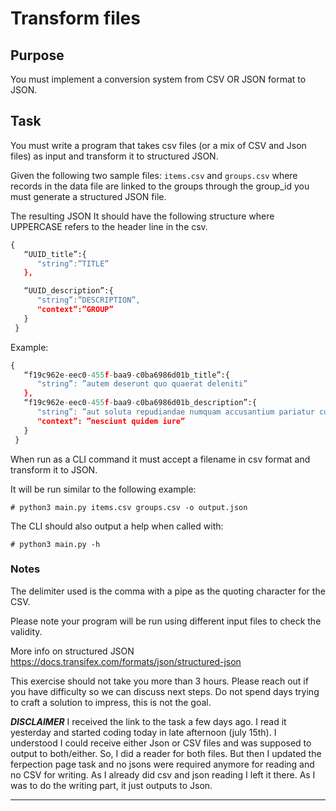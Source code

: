 # Transform files

## Purpose


You must implement a conversion system from CSV OR JSON format to JSON. 


## Task

You must write a program that takes csv files (or a mix of CSV and Json files) as input and transform it to structured JSON. 

Given the following two sample files: ``items.csv`` and ``groups.csv`` where records in the data file are linked to the groups through the group_id you must generate a structured JSON file.

The resulting JSON It should have the following structure where UPPERCASE refers to the header line in the csv.

```python
{
   “UUID_title”:{
      "string”:”TITLE”
   },

   “UUID_description”:{
      "string”:”DESCRIPTION”,
      "context”:”GROUP”
   }
 }
 ```

Example:

```python
{
   “f19c962e-eec0-455f-baa9-c0ba6986d01b_title”:{
      "string”: ”autem deserunt quo quaerat deleniti”
   },
   “f19c962e-eec0-455f-baa9-c0ba6986d01b_description”:{
      "string”: ”aut soluta repudiandae numquam accusantium pariatur culpa fugiat ducimus laudantium consequatur quam rerum dolorem beatae cum eius magni in architecto nihil similique odit été distinctio eligendi alias optio asperiores incidunt unde quaerat dolor a animi sapiente vel saepe ad iusto doloribus libero voluptates voluptate explicabo velit officiis praesentium accusamus possimus”,
      "context”: ”nesciunt quidem iure”
   }
 }
```

When run as a CLI command it must accept a filename in csv format and transform it to JSON.

It will be run similar to the following example:

```# python3 main.py items.csv groups.csv -o output.json```


The CLI should also output a help when called with:

```# python3 main.py -h```


### Notes

The delimiter used is the comma with a pipe as the quoting character for the CSV.

Please note your program will be run using different input files to check the validity.

More info on structured JSON https://docs.transifex.com/formats/json/structured-json

This exercise should not take you more than 3 hours. Please reach out if you have difficulty so we can discuss next steps. Do not spend days trying to craft a solution to impress, this is not the goal.

***DISCLAIMER***
I received the link to the task a few days ago.
I read it yesterday and started coding today in late afternoon (july 15th). 
I understood I could receive either Json or CSV files and was supposed to output to both/either. 
So, I did a reader for both files. But then I updated the ferpection page task and no jsons were required anymore for reading and no CSV for writing. 
As I already did csv and json reading I left it there. 
As I was to do the writing part, it just outputs to Json.
*****
